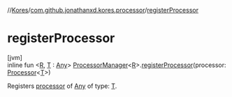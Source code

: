 //[Kores](../../index.md)/[com.github.jonathanxd.kores.processor](index.md)/[registerProcessor](register-processor.md)

# registerProcessor

[jvm]\
inline fun <[R](register-processor.md), [T](register-processor.md) : [Any](https://kotlinlang.org/api/latest/jvm/stdlib/kotlin/-any/index.html)> [ProcessorManager](-processor-manager/index.md)<[R](register-processor.md)>.[registerProcessor](register-processor.md)(processor: [Processor](-processor/index.md)<[T](register-processor.md)>)

Registers [processor](register-processor.md) of [Any](https://kotlinlang.org/api/latest/jvm/stdlib/kotlin/-any/index.html) of type: [T](register-processor.md).
